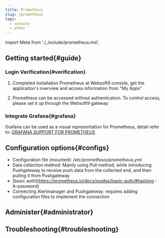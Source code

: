 ```yaml
---
title: Prometheus
slug: /prometheus
tags:
  - console
  - other
---
```


import Meta from './_include/prometheus.md';

<Meta name="meta" />

## Getting started{#guide}

### Login Verification{#verification}

1. Completed installation Prometheus at Websoft9 console, get the applicaiton's overview and access information from "My Apps"  

2. Prometheus can be accessed without authentication. To control access, please set it up through the Websoft9 gateway

### Integrate Grafana{#grafana}

Grafana can be used as a visual representation for Prometheus, detail refer to: [GRAFANA SUPPORT FOR PROMETHEUS](https://prometheus.io/docs/visualization/grafana/)

## Configuration options{#configs}

- Configuration file (mounted): */etc/prometheus/prometheus.yml* 
- Data collection method: Mainly using Pull method, while introducing Pushgateway to receive push data from the collected end, and then pulling it from Pushgateway
- [basic auth](https://prometheus.io/docs/guides/basic-auth/#hashing -A-password)
- Connecting Alertmanager and Pushgateway: requires adding configuration files to implement the connection

## Administer{#administrator}

## Troubleshooting{#troubleshooting}
